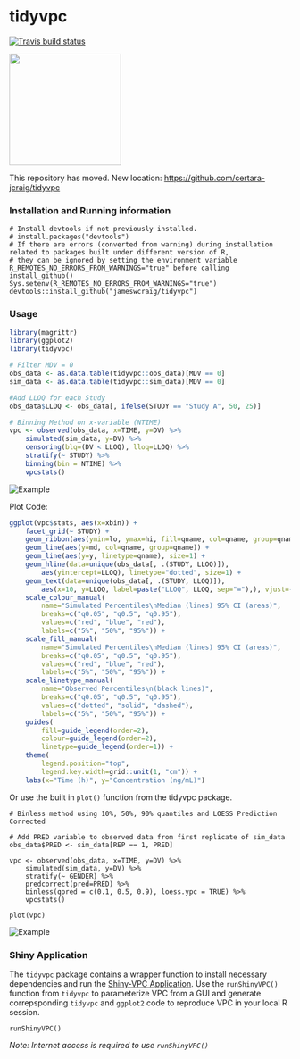 tidyvpc
========
<!-- badges: start -->
  [![Travis build status](https://travis-ci.org/jameswcraig/tidyvpc.svg?branch=master)](https://travis-ci.org/jameswcraig/tidyvpc)
  <!-- badges: end -->

<img src="https://github.com/jameswcraig/tidyvpc/blob/master/inst/img/logo_tidyvpc.png?raw=true"  width="200">
  
This repository has moved. New location: https://github.com/certara-jcraig/tidyvpc
### Installation and Running information
```
# Install devtools if not previously installed.
# install.packages("devtools")
# If there are errors (converted from warning) during installation related to packages built under different version of R,
# they can be ignored by setting the environment variable R_REMOTES_NO_ERRORS_FROM_WARNINGS="true" before calling install_github()
Sys.setenv(R_REMOTES_NO_ERRORS_FROM_WARNINGS="true")
devtools::install_github("jameswcraig/tidyvpc")
```

### Usage

``` r
library(magrittr)
library(ggplot2)
library(tidyvpc)

# Filter MDV = 0
obs_data <- as.data.table(tidyvpc::obs_data)[MDV == 0]
sim_data <- as.data.table(tidyvpc::sim_data)[MDV == 0]

#Add LLOQ for each Study 
obs_data$LLOQ <- obs_data[, ifelse(STUDY == "Study A", 50, 25)]

# Binning Method on x-variable (NTIME)
vpc <- observed(obs_data, x=TIME, y=DV) %>%
    simulated(sim_data, y=DV) %>%
    censoring(blq=(DV < LLOQ), lloq=LLOQ) %>%
    stratify(~ STUDY) %>%
    binning(bin = NTIME) %>%
    vpcstats()

```
![Example](./inst/img/snapshot1.png)

Plot Code:

``` r
ggplot(vpc$stats, aes(x=xbin)) +
    facet_grid(~ STUDY) +
    geom_ribbon(aes(ymin=lo, ymax=hi, fill=qname, col=qname, group=qname), alpha=0.1, col=NA) +
    geom_line(aes(y=md, col=qname, group=qname)) +
    geom_line(aes(y=y, linetype=qname), size=1) +
    geom_hline(data=unique(obs_data[, .(STUDY, LLOQ)]),
        aes(yintercept=LLOQ), linetype="dotted", size=1) +
    geom_text(data=unique(obs_data[, .(STUDY, LLOQ)]),
        aes(x=10, y=LLOQ, label=paste("LLOQ", LLOQ, sep="="),), vjust=-1) +
    scale_colour_manual(
        name="Simulated Percentiles\nMedian (lines) 95% CI (areas)",
        breaks=c("q0.05", "q0.5", "q0.95"),
        values=c("red", "blue", "red"),
        labels=c("5%", "50%", "95%")) +
    scale_fill_manual(
        name="Simulated Percentiles\nMedian (lines) 95% CI (areas)",
        breaks=c("q0.05", "q0.5", "q0.95"),
        values=c("red", "blue", "red"),
        labels=c("5%", "50%", "95%")) +
    scale_linetype_manual(
        name="Observed Percentiles\n(black lines)",
        breaks=c("q0.05", "q0.5", "q0.95"),
        values=c("dotted", "solid", "dashed"),
        labels=c("5%", "50%", "95%")) +
    guides(
        fill=guide_legend(order=2),
        colour=guide_legend(order=2),
        linetype=guide_legend(order=1)) +
    theme(
        legend.position="top",
        legend.key.width=grid::unit(1, "cm")) +
    labs(x="Time (h)", y="Concentration (ng/mL)")
```
Or use the built in `plot()` function from the tidyvpc package.

```{r}
# Binless method using 10%, 50%, 90% quantiles and LOESS Prediction Corrected

# Add PRED variable to observed data from first replicate of sim_data
obs_data$PRED <- sim_data[REP == 1, PRED]

vpc <- observed(obs_data, x=TIME, y=DV) %>%
    simulated(sim_data, y=DV) %>%
    stratify(~ GENDER) %>%
    predcorrect(pred=PRED) %>%
    binless(qpred = c(0.1, 0.5, 0.9), loess.ypc = TRUE) %>%
    vpcstats()

plot(vpc)
```

![Example](./inst/img/snapshot2.png)

### Shiny Application

The `tidyvpc` package contains a wrapper function to install necessary dependencies and run the [Shiny-VPC Application](https://github.com/jameswcraig/shiny-vpc).
Use the `runShinyVPC()` function from `tidyvpc` to parameterize VPC from a GUI and generate correpsponding `tidyvpc` 
and `ggplot2` code to reproduce VPC in your local R session. 

```{r}
runShinyVPC()
```
*Note: Internet access is required to use `runShinyVPC()`*
